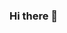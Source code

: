 ### Hi there 👋

<!--
**Akshay200114/Akshay200114** is a ✨ _special_ ✨ repository because its `README.md` (this file) appears on your GitHub profile.

Here are some ideas to get you started:

- 🔭 I’m currently working on ...my skills to develop myself as a good Engineer.
- 🌱 I’m currently learning ...Machine Learning. 
- 👯 I’m looking to collaborate on ...Data Scientist.
- 🤔 I’m looking for help with ...Some Data science internship.
- 💬 Ask me about ...(My strong Points)
- 📫 How to reach me: ...[Linked in](https://www.linkedin.com/in/akshay-vasala-3b03411b1/)
- 😄 Pronouns: ...He/him/his.
- ⚡ Fun fact: ...Love your work.
-->
